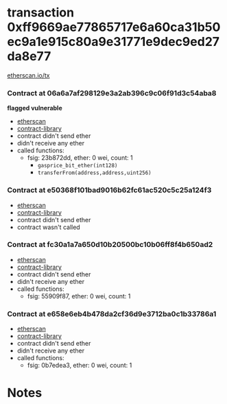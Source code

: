 # transaction 0xff9669ae77865717e6a60ca31b50ec9a1e915c80a9e31771e9dec9ed27da8e77

[etherscan.io/tx](https://etherscan.io/tx/0xff9669ae77865717e6a60ca31b50ec9a1e915c80a9e31771e9dec9ed27da8e77)


### Contract at 06a6a7af298129e3a2ab396c9c06f91d3c54aba8

**flagged vulnerable**

* [etherscan](https://etherscan.io/address/0x06a6a7af298129e3a2ab396c9c06f91d3c54aba8)
* [contract-library](https://contract-library.com/contracts/Ethereum/0x06a6a7af298129e3a2ab396c9c06f91d3c54aba8)
* contract didn't send ether
* didn't receive any ether
* called functions:
    * fsig: 23b872dd, ether: 0 wei, count: 1
        * `gasprice_bit_ether(int128)`
        * `transferFrom(address,address,uint256)`


### Contract at e50368f101bad9016b62fc61ac520c5c25a124f3

* [etherscan](https://etherscan.io/address/0xe50368f101bad9016b62fc61ac520c5c25a124f3)
* [contract-library](https://contract-library.com/contracts/Ethereum/0xe50368f101bad9016b62fc61ac520c5c25a124f3)
* contract didn't send ether
* contract wasn't called


### Contract at fc30a1a7a650d10b20500bc10b06ff8f4b650ad2

* [etherscan](https://etherscan.io/address/0xfc30a1a7a650d10b20500bc10b06ff8f4b650ad2)
* [contract-library](https://contract-library.com/contracts/Ethereum/0xfc30a1a7a650d10b20500bc10b06ff8f4b650ad2)
* contract didn't send ether
* didn't receive any ether
* called functions:
    * fsig: 55909f87, ether: 0 wei, count: 1


### Contract at e658e6eb4b478da2cf36d9e3712ba0c1b33786a1

* [etherscan](https://etherscan.io/address/0xe658e6eb4b478da2cf36d9e3712ba0c1b33786a1)
* [contract-library](https://contract-library.com/contracts/Ethereum/0xe658e6eb4b478da2cf36d9e3712ba0c1b33786a1)
* contract didn't send ether
* didn't receive any ether
* called functions:
    * fsig: 0b7edea3, ether: 0 wei, count: 1

# Notes

